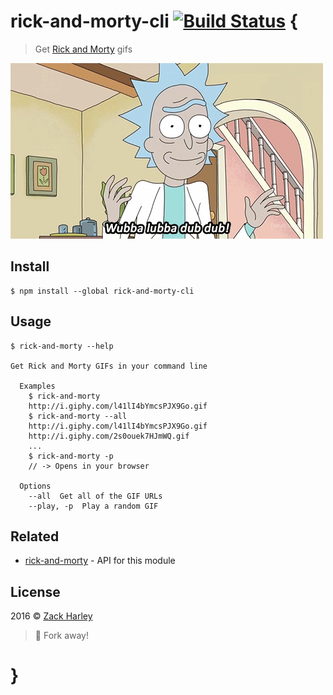 # rick-and-morty-cli [![Build Status](https://travis-ci.org/zackharley/rick-and-morty-cli.svg?branch=master)](https://travis-ci.org/zackharley/rick-and-morty-cli) {

> Get [Rick and Morty][1] gifs

![Rick and Morty](rick-and-morty.gif)

## Install

```
$ npm install --global rick-and-morty-cli
```

## Usage

```
$ rick-and-morty --help

Get Rick and Morty GIFs in your command line

  Examples
    $ rick-and-morty
    http://i.giphy.com/l41lI4bYmcsPJX9Go.gif
    $ rick-and-morty --all
    http://i.giphy.com/l41lI4bYmcsPJX9Go.gif
    http://i.giphy.com/2s0ouek7HJmWQ.gif
    ...
    $ rick-and-morty -p
    // -> Opens in your browser

  Options
    --all  Get all of the GIF URLs
    --play, -p  Play a random GIF
```

## Related

 - [rick-and-morty][2] - API for this module

## License

2016 © [Zack Harley][3]
> :fork_and_knife: Fork away!

# }

[1]: https://en.wikipedia.org/wiki/Rick_and_Morty
[2]: https://github.com/zackharley/rick-and-morty
[3]: https://github.com/zackharley
